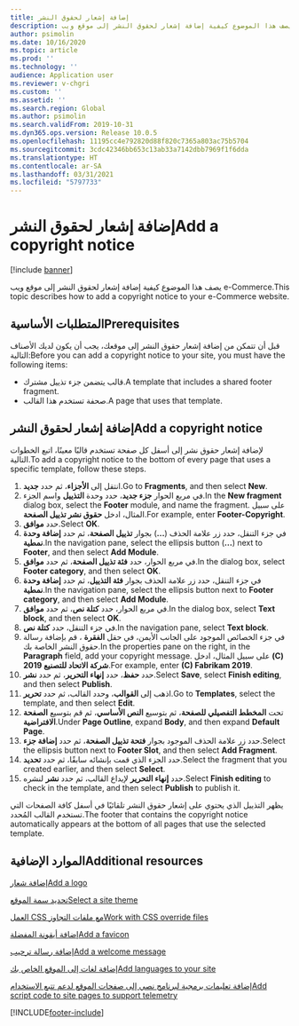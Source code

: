 ```yaml
---
title: إضافة إشعار لحقوق النشر
description: يصف هذا الموضوع كيفية إضافة إشعار لحقوق النشر إلى موقع ويب e-Commerce.
author: psimolin
ms.date: 10/16/2020
ms.topic: article
ms.prod: ''
ms.technology: ''
audience: Application user
ms.reviewer: v-chgri
ms.custom: ''
ms.assetid: ''
ms.search.region: Global
ms.author: psimolin
ms.search.validFrom: 2019-10-31
ms.dyn365.ops.version: Release 10.0.5
ms.openlocfilehash: 11195cc4e792820d88f820c7365a803ac75b5704
ms.sourcegitcommit: 3cdc42346bb653c13ab33a7142dbb7969f1f6dda
ms.translationtype: HT
ms.contentlocale: ar-SA
ms.lasthandoff: 03/31/2021
ms.locfileid: "5797733"
---
```

# <a name="add-a-copyright-notice"></a><span data-ttu-id="2970b-103">إضافة إشعار لحقوق النشر</span><span class="sxs-lookup"><span data-stu-id="2970b-103">Add a copyright notice</span></span>

[!include [banner](includes/banner.md)]

<span data-ttu-id="2970b-104">يصف هذا الموضوع كيفية إضافة إشعار لحقوق النشر إلى موقع ويب e-Commerce.</span><span class="sxs-lookup"><span data-stu-id="2970b-104">This topic describes how to add a copyright notice to your e-Commerce website.</span></span>

## <a name="prerequisites"></a><span data-ttu-id="2970b-105">المتطلبات الأساسية</span><span class="sxs-lookup"><span data-stu-id="2970b-105">Prerequisites</span></span>

<span data-ttu-id="2970b-106">قبل أن تتمكن من إضافة إشعار حقوق النشر إلى موقعك، يجب أن يكون لديك الأصناف التالية:</span><span class="sxs-lookup"><span data-stu-id="2970b-106">Before you can add a copyright notice to your site, you must have the following items:</span></span>

- <span data-ttu-id="2970b-107">قالب يتضمن جزء تذييل مشترك.</span><span class="sxs-lookup"><span data-stu-id="2970b-107">A template that includes a shared footer fragment.</span></span>
- <span data-ttu-id="2970b-108">صحفة تستخدم هذا القالب.</span><span class="sxs-lookup"><span data-stu-id="2970b-108">A page that uses that template.</span></span>

## <a name="add-a-copyright-notice"></a><span data-ttu-id="2970b-109">إضافة إشعار لحقوق النشر</span><span class="sxs-lookup"><span data-stu-id="2970b-109">Add a copyright notice</span></span>

<span data-ttu-id="2970b-110">لإضافة إشعار حقوق نشر إلى أسفل كل صفحة تستخدم قالبًا معينًا، اتبع الخطوات التالية.</span><span class="sxs-lookup"><span data-stu-id="2970b-110">To add a copyright notice to the bottom of every page that uses a specific template, follow these steps.</span></span>

1. <span data-ttu-id="2970b-111">انتقل إلى **الأجزاء**، ثم حدد **جديد**.</span><span class="sxs-lookup"><span data-stu-id="2970b-111">Go to **Fragments**, and then select **New**.</span></span>
1. <span data-ttu-id="2970b-112">في مربع الحوار **جزء جديد**، حدد وحدة **التذييل** واسم الجزء.</span><span class="sxs-lookup"><span data-stu-id="2970b-112">In the **New fragment** dialog box, select the **Footer** module, and name the fragment.</span></span> <span data-ttu-id="2970b-113">على سبيل المثال، ادخل **حقوق نشر تذييل الصفحة**.</span><span class="sxs-lookup"><span data-stu-id="2970b-113">For example, enter **Footer-Copyright**.</span></span>
1. <span data-ttu-id="2970b-114">حدد **موافق**.</span><span class="sxs-lookup"><span data-stu-id="2970b-114">Select **OK**.</span></span>
1. <span data-ttu-id="2970b-115">في جزء التنقل، حدد زر علامة الحذف (**...**) بجوار **تذييل الصفحة**، ثم حدد **إضافة وحدة نمطية**.</span><span class="sxs-lookup"><span data-stu-id="2970b-115">In the navigation pane, select the ellipsis button (**...**) next to **Footer**, and then select **Add Module**.</span></span>
1. <span data-ttu-id="2970b-116">في مربع الحوار، حدد **فئة تذييل الصفحة**، ثم حدد **موافق**.</span><span class="sxs-lookup"><span data-stu-id="2970b-116">In the dialog box, select **Footer category**, and then select **OK**.</span></span>
1. <span data-ttu-id="2970b-117">في جزء التنقل، حدد زر علامة الحذف بجوار **فئة التذييل**، ثم حدد **إضافة وحدة نمطية**.</span><span class="sxs-lookup"><span data-stu-id="2970b-117">In the navigation pane, select the ellipsis button next to **Footer category**, and then select **Add Module**.</span></span>
1. <span data-ttu-id="2970b-118">في مربع الحوار، حدد **كتلة نص**، ثم حدد **موافق**.</span><span class="sxs-lookup"><span data-stu-id="2970b-118">In the dialog box, select **Text block**, and then select **OK**.</span></span>
1. <span data-ttu-id="2970b-119">في جزء التنقل، حدد **كتلة نص**.</span><span class="sxs-lookup"><span data-stu-id="2970b-119">In the navigation pane, select **Text block**.</span></span>
1. <span data-ttu-id="2970b-120">في جزء الخصائص الموجود على الجانب الأيمن، في حقل **الفقرة** ، قم بإضافة رسالة حقوق النشر الخاصة بك.</span><span class="sxs-lookup"><span data-stu-id="2970b-120">In the properties pane on the right, in the **Paragraph** field, add your copyright message.</span></span> <span data-ttu-id="2970b-121">على سبيل المثال، ادخل **(C) شركة الاتحاد للتصنيع 2019**.</span><span class="sxs-lookup"><span data-stu-id="2970b-121">For example, enter **(C) Fabrikam 2019**.</span></span>
1. <span data-ttu-id="2970b-122">حدد **حفظ**، حدد **إنهاء التحرير**، ثم حدد **نشر**.</span><span class="sxs-lookup"><span data-stu-id="2970b-122">Select **Save**, select **Finish editing**, and then select **Publish**.</span></span>
1. <span data-ttu-id="2970b-123">اذهب إلى **القوالب**، وحدد القالب، ثم حدد **تحرير**.</span><span class="sxs-lookup"><span data-stu-id="2970b-123">Go to **Templates**, select the template, and then select **Edit**.</span></span>
1. <span data-ttu-id="2970b-124">تحت **المخطط التفصيلي للصفحة**، ثم بتوسيع **النص الأساسي**، ثم قم بتوسيع **الصفحة الافتراضية**.</span><span class="sxs-lookup"><span data-stu-id="2970b-124">Under **Page Outline**, expand **Body**, and then expand **Default Page**.</span></span>
1. <span data-ttu-id="2970b-125">حدد زر علامة الحذف الموجود بجوار **فتحة تذييل الصفحة**، ثم حدد **إضافة جزء**.</span><span class="sxs-lookup"><span data-stu-id="2970b-125">Select the ellipsis button next to **Footer Slot**, and then select **Add Fragment**.</span></span>
1. <span data-ttu-id="2970b-126">حدد الجزء الذي قمت بإنشائه سابقًا، ثم حدد **تحديد**.</span><span class="sxs-lookup"><span data-stu-id="2970b-126">Select the fragment that you created earlier, and then select **Select**.</span></span>
1. <span data-ttu-id="2970b-127">حدد **إنهاء التحرير** لإيداع القالب، ثم حدد **نشر** لنشره.</span><span class="sxs-lookup"><span data-stu-id="2970b-127">Select **Finish editing** to check in the template, and then select **Publish** to publish it.</span></span>

<span data-ttu-id="2970b-128">يظهر التذييل الذي يحتوي على إشعار حقوق النشر تلقائيًا في أسفل كافة الصفحات التي تستخدم القالب المُحدد.</span><span class="sxs-lookup"><span data-stu-id="2970b-128">The footer that contains the copyright notice automatically appears at the bottom of all pages that use the selected template.</span></span>

## <a name="additional-resources"></a><span data-ttu-id="2970b-129">الموارد الإضافية</span><span class="sxs-lookup"><span data-stu-id="2970b-129">Additional resources</span></span>

[<span data-ttu-id="2970b-130">إضافة شعار</span><span class="sxs-lookup"><span data-stu-id="2970b-130">Add a logo</span></span>](add-logo.md)

[<span data-ttu-id="2970b-131">تحديد سمة الموقع</span><span class="sxs-lookup"><span data-stu-id="2970b-131">Select a site theme</span></span>](select-site-theme.md)

[<span data-ttu-id="2970b-132">العمل CSS مع ملفات التجاوز</span><span class="sxs-lookup"><span data-stu-id="2970b-132">Work with CSS override files</span></span>](css-override-files.md)

[<span data-ttu-id="2970b-133">إضافة أيقونة المفضلة</span><span class="sxs-lookup"><span data-stu-id="2970b-133">Add a favicon</span></span>](add-favicon.md)

[<span data-ttu-id="2970b-134">إضافة رسالة ترحيب</span><span class="sxs-lookup"><span data-stu-id="2970b-134">Add a welcome message</span></span>](add-welcome-message.md)

[<span data-ttu-id="2970b-135">إضافة لغات إلى الموقع الخاص بك</span><span class="sxs-lookup"><span data-stu-id="2970b-135">Add languages to your site</span></span>](add-languages-to-site.md)

[<span data-ttu-id="2970b-136">إضافة تعليمات برمجية لبرنامج نصي إلى صفحات الموقع لدعم تتبع الاستخدام</span><span class="sxs-lookup"><span data-stu-id="2970b-136">Add script code to site pages to support telemetry</span></span>](add-telemetry.md)



[!INCLUDE[footer-include](../includes/footer-banner.md)]